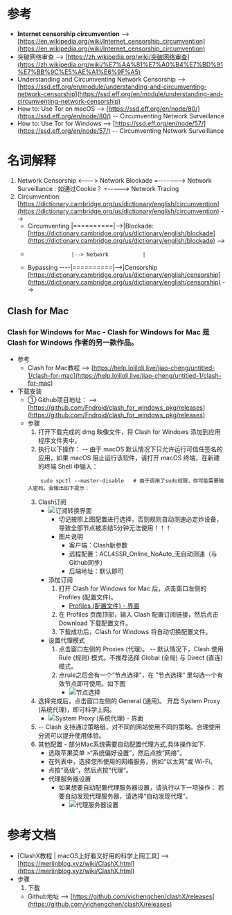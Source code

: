 # 参考
   * **Internet censorship circumvention** --> [https://en.wikipedia.org/wiki/Internet_censorship_circumvention](https://en.wikipedia.org/wiki/Internet_censorship_circumvention)<br>
   * 突破网络审查 --> [https://zh.wikipedia.org/wiki/突破网络审查](https://zh.wikipedia.org/wiki/%E7%AA%81%E7%A0%B4%E7%BD%91%E7%BB%9C%E5%AE%A1%E6%9F%A5)<br>
   * Understanding and Circumventing Network Censorship --> [https://ssd.eff.org/en/module/understanding-and-circumventing-network-censorship](https://ssd.eff.org/en/module/understanding-and-circumventing-network-censorship)<br>
   * How to: Use Tor on macOS --> [https://ssd.eff.org/en/node/80/](https://ssd.eff.org/en/node/80/)  -- Circumventing Network Surveillance
   * How to: Use Tor for Windows --> [https://ssd.eff.org/en/node/57/](https://ssd.eff.org/en/node/57/)  -- Circumventing Network Surveillance
# 名词解释
   1. Network Censorship <---> Network Blockade =-------> Network Surveillance : 如通过Cookie？ =-----> Network Tracing
   2. Circumvention: [https://dictionary.cambridge.org/us/dictionary/english/circumvention](https://dictionary.cambridge.org/us/dictionary/english/circumvention) --><br>           
      * Circumventing |==========|-->|Blockade: [https://dictionary.cambridge.org/us/dictionary/english/blockade](https://dictionary.cambridge.org/us/dictionary/english/blockade) --><br>  
      *                   |--> Network           |
      * Bypassing ----|==========|-->|Censorship [https://dictionary.cambridge.org/us/dictionary/english/censorship](https://dictionary.cambridge.org/us/dictionary/english/censorship) --><br>  


## Clash for Mac
### Clash for Windows for Mac - Clash for Windows for Mac 是 Clash for Windows 作者的另一款作品。
   * 参考
      + Clash for Mac教程 --> [https://help.loliloli.live/jiao-cheng/untitled-1/clash-for-mac](https://help.loliloli.live/jiao-cheng/untitled-1/clash-for-mac)<br>
   * 下载安装
      - ① Github项目地址： --> [https://github.com/Fndroid/clash_for_windows_pkg/releases](https://github.com/Fndroid/clash_for_windows_pkg/releases)<br>
      - 步骤
         1. 打开下载完成的 dmg 映像文件，将 Clash for Windows 添加到应用程序文件夹中。
         2. 执行以下操作： -- 由于 macOS 默认情况下只允许运行可信任签名的应用，如果 macOS 阻止运行该软件，请打开 macOS 终端，在新建的终端 Shell 中输入：
         ```
             sudo spctl --master-disable   # 由于调用了sudo权限，你可能需要输入密码，会输出如下提示：
         ```
         3. Clash订阅
            + ![订阅转换界面](https://help.loliloli.live/~/files/v0/b/gitbook-28427.appspot.com/o/assets%2F-MJ1y1XnJx_66NtD2R1x%2F-MUEA1oOy3HqAa6CRnyR%2F-MUEANqHW_EnKbwZKKCB%2F%E6%88%AA%E5%9B%BE_20213923093929.png?alt=media&token=5f79f6cb-d2e5-48a2-beb6-fd6fe08dd15e)<br>
               - 切记按照上图配置进行选择，否则规则自动测速必定炸设备，导致全部节点被冻结5分钟无法使用！！！
               - 图片说明
                  * 客户端：Clash新参数
                  * 远程配置：ACL4SSR_Online_NoAuto_无自动测速（与Github同步）
                  * 后端地址：默认即可
            + 添加订阅
               1. 打开 Clash for Windows for Mac 后，点击窗口左侧的 Profiles (配置文件)。
                  - [Profiles (配置文件) - 界面](https://gblobscdn.gitbook.com/assets%2F-MJ2Won_67fkuqWwhDZT%2F-MJ2WrvaSeEcP1xOYUAR%2F-MJ2XUAj2gMMv7_l0jkT%2Fimage.png?alt=media&token=5ec69972-2ac3-44c1-87b8-cb46427eb1c2)<br>
               3. 在 Profiles 页面顶部，输入 Clash 配置订阅链接，然后点击 Download 下载配置文件。
               4. 下载成功后，Clash for Windows 将自动切换配置文件。
            + 设置代理模式
               1. 点击窗口左侧的 Proxies (代理)。 -- 默认情况下，Clash 使用 Rule (规则) 模式。不推荐选择 Global (全局) 与 Direct (直连) 模式。
               2. 点rule之后会有一个“节点选择”，在 ”节点选择“ 里勾选一个有效节点即可使用。如下图
                  - ![节点选择](https://help.loliloli.live/~/files/v0/b/gitbook-28427.appspot.com/o/assets%2F-MJ1y1XnJx_66NtD2R1x%2F-M_xzi0-ufKKEgIGHNZ1%2F-M_y-2BW3syOOaI9xnnM%2Ft03.webp?alt=media&token=2c2bf44f-98da-4c03-93ea-48ac0b1a832d)<br>
         4. 选择完成后，点击窗口左侧的 General (通用)。 开启 System Proxy (系统代理)，即可科学上网。 
            + ![System Proxy (系统代理) - 界面](https://gblobscdn.gitbook.com/assets%2F-MJ2Won_67fkuqWwhDZT%2F-MJ2WrvaSeEcP1xOYUAR%2F-MJ2XoZvzl87V5dNm8Ga%2Fimage.png?alt=media&token=0d45c096-0672-4131-ae8e-155e696d81f7)<br>
         6. -- Clash 支持通过策略组，对不同的网站使用不同的策略。合理使用分流可以提升使用体验。  
         7. 其他配置 - 部分Mac系统需要自动配置代理方式,具体操作如下.
            + 选取苹果菜单 >“系统偏好设置”，然后点按“网络”。
            + 在列表中，选择您所使用的网络服务，例如“以太网”或 Wi-Fi。
            + 点按“高级”，然后点按“代理”。
            + 代理服务器设置
               - 如果想要自动配置代理服务器设置，请执行以下一项操作：
若要自动发现代理服务器，请选择“自动发现代理”。
                  * ![代理服务器设置](https://help.loliloli.live/~/files/v0/b/gitbook-28427.appspot.com/o/assets%2F-MJ1y1XnJx_66NtD2R1x%2F-MUiKsjgBKoVh2wVIHbo%2F-MUiLAyv6Ofn_Il-nwJF%2Fimage.png?alt=media&token=b6a1ca73-9085-4013-b6f1-ff2aa5a34640)<br>


# 参考文档
   * [ClashX教程 | macOS上好看又好用的科学上网工具] --> [https://merlinblog.xyz/wiki/ClashX.html](https://merlinblog.xyz/wiki/ClashX.html)<br>
   * 步骤
      1. 下载
        - Github地址 --> [https://github.com/yichengchen/clashX/releases](https://github.com/yichengchen/clashX/releases)<br>
